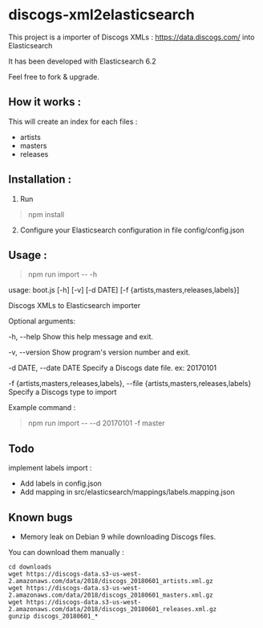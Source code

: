 # discogs-xml2elasticsearch

This project is a importer of Discogs XMLs : https://data.discogs.com/
into Elasticsearch

It has been developed with Elasticsearch 6.2

Feel free to fork & upgrade.

## How it works : 

This will create an index for each files : 

  - artists
  - masters
  - releases

## Installation :

1. Run 
> npm install

2. Configure your Elasticsearch configuration in file config/config.json

## Usage :

> npm run import -- -h

usage: boot.js [-h] [-v] [-d DATE] [-f {artists,masters,releases,labels}]

Discogs XMLs to Elasticsearch importer

Optional arguments:

  -h, --help            Show this help message and exit.
  
  -v, --version         Show program's version number and exit.
  
  
  -d DATE, --date DATE  Specify a Discogs date file. ex: 20170101
  
  -f {artists,masters,releases,labels}, --file {artists,masters,releases,labels}
                        Specify a Discogs type to import
                        
Example command : 

> npm run import -- --d 20170101 -f master
                        
## Todo 

implement labels import :

 - Add labels in config.json
 - Add mapping in src/elasticsearch/mappings/labels.mapping.json

## Known bugs

 - Memory leak on Debian 9 while downloading Discogs files.
 
You can download them manually :

```
cd downloads
wget https://discogs-data.s3-us-west-2.amazonaws.com/data/2018/discogs_20180601_artists.xml.gz
wget https://discogs-data.s3-us-west-2.amazonaws.com/data/2018/discogs_20180601_masters.xml.gz
wget https://discogs-data.s3-us-west-2.amazonaws.com/data/2018/discogs_20180601_releases.xml.gz
gunzip discogs_20180601_*
```
